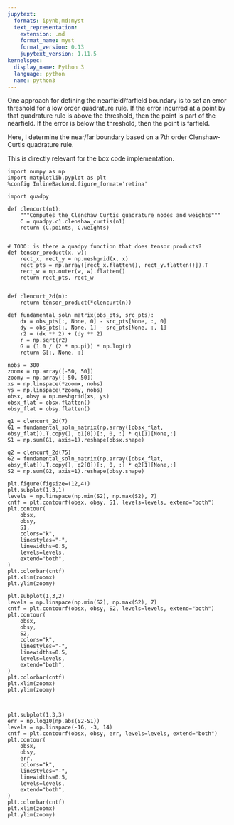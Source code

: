 ```yaml
---
jupytext:
  formats: ipynb,md:myst
  text_representation:
    extension: .md
    format_name: myst
    format_version: 0.13
    jupytext_version: 1.11.5
kernelspec:
  display_name: Python 3
  language: python
  name: python3
---
```


One approach for defining the nearfield/farfield boundary is to set an error threshold for a low order quadrature rule. If the error incurred at a point by that quadrature rule is above the threshold, then the point is part of the nearfield. If the error is below the threshold, then the point is farfield.

Here, I determine the near/far boundary based on a 7th order Clenshaw-Curtis quadrature rule.

This is directly relevant for the box code implementation.

```{code-cell} ipython3
import numpy as np
import matplotlib.pyplot as plt
%config InlineBackend.figure_format='retina'
```

```{code-cell} ipython3
import quadpy

def clencurt(n1):
    """Computes the Clenshaw Curtis quadrature nodes and weights"""
    C = quadpy.c1.clenshaw_curtis(n1)
    return (C.points, C.weights)


# TODO: is there a quadpy function that does tensor products?
def tensor_product(x, w):
    rect_x, rect_y = np.meshgrid(x, x)
    rect_pts = np.array([rect_x.flatten(), rect_y.flatten()]).T
    rect_w = np.outer(w, w).flatten()
    return rect_pts, rect_w


def clencurt_2d(n):
    return tensor_product(*clencurt(n))
```

```{code-cell} ipython3
def fundamental_soln_matrix(obs_pts, src_pts):
    dx = obs_pts[:, None, 0] - src_pts[None, :, 0]
    dy = obs_pts[:, None, 1] - src_pts[None, :, 1]
    r2 = (dx ** 2) + (dy ** 2)
    r = np.sqrt(r2)
    G = (1.0 / (2 * np.pi)) * np.log(r)
    return G[:, None, :]
```

```{code-cell} ipython3
nobs = 300
zoomx = np.array([-50, 50])
zoomy = np.array([-50, 50])
xs = np.linspace(*zoomx, nobs)
ys = np.linspace(*zoomy, nobs)
obsx, obsy = np.meshgrid(xs, ys)
obsx_flat = obsx.flatten()
obsy_flat = obsy.flatten()
```

```{code-cell} ipython3
q1 = clencurt_2d(7)
G1 = fundamental_soln_matrix(np.array([obsx_flat, obsy_flat]).T.copy(), q1[0])[:, 0, :] * q1[1][None,:]
S1 = np.sum(G1, axis=1).reshape(obsx.shape)

q2 = clencurt_2d(75)
G2 = fundamental_soln_matrix(np.array([obsx_flat, obsy_flat]).T.copy(), q2[0])[:, 0, :] * q2[1][None,:]
S2 = np.sum(G2, axis=1).reshape(obsy.shape)
```

```{code-cell} ipython3
plt.figure(figsize=(12,4))
plt.subplot(1,3,1)
levels = np.linspace(np.min(S2), np.max(S2), 7)
cntf = plt.contourf(obsx, obsy, S1, levels=levels, extend="both")
plt.contour(
    obsx,
    obsy,
    S1,
    colors="k",
    linestyles="-",
    linewidths=0.5,
    levels=levels,
    extend="both",
)
plt.colorbar(cntf)
plt.xlim(zoomx)
plt.ylim(zoomy)

plt.subplot(1,3,2)
levels = np.linspace(np.min(S2), np.max(S2), 7)
cntf = plt.contourf(obsx, obsy, S2, levels=levels, extend="both")
plt.contour(
    obsx,
    obsy,
    S2,
    colors="k",
    linestyles="-",
    linewidths=0.5,
    levels=levels,
    extend="both",
)
plt.colorbar(cntf)
plt.xlim(zoomx)
plt.ylim(zoomy)



plt.subplot(1,3,3)
err = np.log10(np.abs(S2-S1))
levels = np.linspace(-16, -3, 14)
cntf = plt.contourf(obsx, obsy, err, levels=levels, extend="both")
plt.contour(
    obsx,
    obsy,
    err,
    colors="k",
    linestyles="-",
    linewidths=0.5,
    levels=levels,
    extend="both",
)
plt.colorbar(cntf)
plt.xlim(zoomx)
plt.ylim(zoomy)
```
